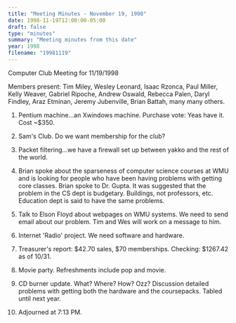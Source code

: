 ```yaml
---
title: "Meeting Minutes - November 19, 1998"
date: 1998-11-19T12:00:00-05:00
draft: false
type: "minutes"
summary: "Meeting minutes from this date"
year: 1998
filename: "19981119"
---
```


Computer Club Meeting for 11/19/1998 </p><p>
Members present: Tim Miley, Wesley Leonard, Isaac Rzonca, Paul Miller, Kelly Weaver, Gabriel Ripoche, Andrew Oswald, Rebecca Palen, Daryl Findley, Araz Etminan, Jeremy Jubenville, Brian Battah, many many others. </p><p>
1) Pentium machine...an Xwindows machine.  Purchase vote: Yeas have it.  Cost ~$350.   </p><p>
2) Sam's Club.  Do we want membership for the club?   </p><p>
3) Packet filtering...we have a firewall set up between yakko and the rest of the world. </p><p>
4) Brian spoke about the sparseness of computer science courses at WMU and is looking for people who have been having problems with getting core classes. Brian spoke to Dr. Gupta.  It was suggested that the problem in the CS dept is budgetary.  Buildings, not professors, etc.  Education dept is said to have the same problems. </p><p>
5) Talk to Elson Floyd about webpages on WMU systems.  We need to send email about our problem.  Tim and Wes will work on a message to him. </p><p>
6) Internet 'Radio' project.  We need software and hardware.   </p><p>
7) Treasurer's report: $42.70 sales, $70 memberships.  Checking: $1267.42 as of 10/31. </p><p>
8) Movie party.  Refreshments include pop and movie.   </p><p>
9) CD burner update.  What?  Where?  How?  Ozz?  Discussion detailed problems with getting both the hardware and the coursepacks.  Tabled until next year. </p><p>
10) Adjourned at 7:13 PM. </p><p>
</p>
